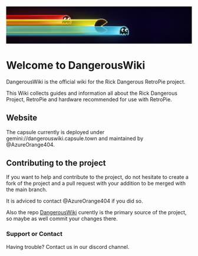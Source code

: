 <div style="text-align: center;">
  
  ![Header Image](assets/theme/pacman.png "RickDangerous Header")
</div>

# Welcome to DangerousWiki

DangerousWiki is the official wiki for the Rick Dangerous RetroPie project.

This Wiki collects guides and information all about the Rick Dangerous Project, RetroPie and hardware recommended for use with RetroPie.

## Website

The capsule currently is deployed under gemini://dangerouswiki.capsule.town and maintained by @AzureOrange404.

## Contributing to the project

If you want to help and contribute to the project, do not hesitate to create a fork of the project and a pull request with your addition to be merged with the main branch.

It is adviced to contact @AzureOrange404 if you did so.

Also the repo [DangerousWiki](https://github.com/AzureOrange404/DangerousWiki/) curently is the primary source of the project, so maybe as well commit your changes there.

### Support or Contact

Having trouble? Contact us in our discord channel.
